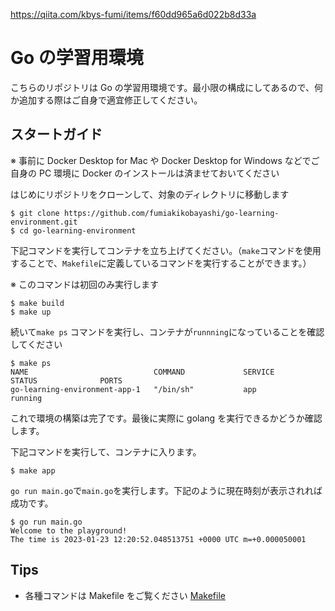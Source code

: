 https://qiita.com/kbys-fumi/items/f60dd965a6d022b8d33a

# Go の学習用環境

こちらのリポジトリは Go の学習用環境です。最小限の構成にしてあるので、何か追加する際はご自身で適宜修正してください。

## スタートガイド

※ 事前に Docker Desktop for Mac や Docker Desktop for Windows などでご自身の PC 環境に Docker のインストールは済ませておいてください

はじめにリポジトリをクローンして、対象のディレクトリに移動します

```
$ git clone https://github.com/fumiakikobayashi/go-learning-environment.git
$ cd go-learning-environment
```

下記コマンドを実行してコンテナを立ち上げてください。（`make`コマンドを使用することで、`Makefile`に定義しているコマンドを実行することができます。）

※ このコマンドは初回のみ実行します

```
$ make build
$ make up
```

続いて`make ps` コマンドを実行し、コンテナが`runnning`になっていることを確認してください

```
$ make ps
NAME                            COMMAND             SERVICE             STATUS              PORTS
go-learning-environment-app-1   "/bin/sh"           app                 running

```

これで環境の構築は完了です。最後に実際に golang を実行できるかどうか確認します。

下記コマンドを実行して、コンテナに入ります。

```
$ make app
```

`go run main.go`で`main.go`を実行します。下記のように現在時刻が表示されれば成功です。

```
$ go run main.go
Welcome to the playground!
The time is 2023-01-23 12:20:52.048513751 +0000 UTC m=+0.000050001
```

## Tips

- 各種コマンドは Makefile をご覧ください [Makefile](https://github.com/PicoCELA/onpremis-api/blob/main/Makefile)
